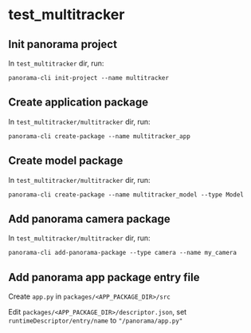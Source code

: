 # test_multitracker
## Init panorama project
In `test_multitracker` dir, run:

`panorama-cli init-project --name multitracker`

## Create application package
In `test_multitracker/multitracker` dir, run:

`panorama-cli create-package --name multitracker_app`

## Create model package
In `test_multitracker/multitracker` dir, run:

`panorama-cli create-package --name multitracker_model --type Model`

## Add panorama camera package
In `test_multitracker/multitracker` dir, run:

`panorama-cli add-panorama-package --type camera --name my_camera`

## Add panorama app package entry file
Create `app.py` in `packages/<APP_PACKAGE_DIR>/src`

Edit `packages/<APP_PACKAGE_DIR>/descriptor.json`, set `runtimeDescriptor/entry/name` to `"/panorama/app.py"`
